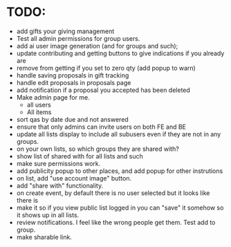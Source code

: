 # TODO:

 - add gifts your giving management
 - Test all admin permissions for group users.
 - add ai user image generation (and for groups and such);
 - update contributing and getting buttons to give indications if you already are
 - remove from getting if you set to zero qty (add popup to warn)
 - handle saving proposals in gift tracking
 - handle edit proposals in proposals page
 - add notification if a proposal you accepted has been deleted
 - Make admin page for me.
   - all users
   - All items
  - sort qas by date due and not answered
  - ensure that only admins can invite users on both FE and BE
 - update all lists display to include all subusers even if they are not in any groups.
 - on your own lists, so which groups they are shared with?
 - show list of shared with for all lists and such
 - make sure permissions work.
 - add publicity popup to other places, and add popup for other instrutions
 - on list, add "use account image" button.
 - add "share with" functionality.
 - on create event, by default there is no user selected but it looks like there is
 - make it so if you view public list logged in you can "save" it somehow so it shows up in all lists.
 - review notifications. I feel like the wrong people get them. Test add to group.
 - make sharable link.
